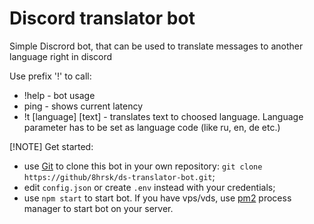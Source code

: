 # Discord translator bot

Simple Discrord bot, that can be used to translate messages to another language right in discord

Use prefix '!' to call:

- !help - bot usage
- ping - shows current latency
- !t [language] [text] - translates text to choosed language. Language parameter has to be set as language code (like ru, en, de etc.)

[!NOTE]
Get started:
- use [Git](https://git-scm.com) to clone this bot in your own repository: ```git clone https://github/8hrsk/ds-translator-bot.git```;
- edit `config.json` or create `.env` instead with your credentials;
- use ```npm start``` to start bot. If you have vps/vds, use [pm2](https://www.npmjs.com/package/pm2) process manager to start bot on your server.
